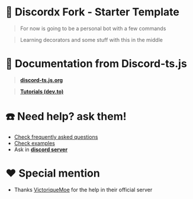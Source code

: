 # 🤖 Discordx Fork - Starter Template

> For now is going to be a personal bot with a few commands

> Learning decorators and some stuff with this in the middle

# 📜 Documentation from Discord-ts.js

> **[discord-ts.js.org](https://discord-ts.js.org)**

> **[Tutorials (dev.to)](https://dev.to/oceanroleplay/series/14317)**

# ☎️ Need help? ask them!

- [Check frequently asked questions](https://discord-ts.js.org/docs/faq)
- [Check examples](https://github.com/oceanroleplay/discord.ts/tree/main/packages/discordx/examples)
- Ask in **[discord server](https://discord-ts.js.org/discord)**

# ❤️ Special mention

- Thanks [VictoriqueMoe](https://github.com/VictoriqueMoe) for the help in their official server

